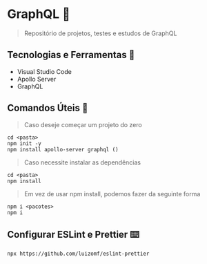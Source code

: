 # GraphQL :rocket:

> Repositório de projetos, testes e estudos de GraphQL

## Tecnologias e Ferramentas :wrench:

- Visual Studio Code
- Apollo Server
- GraphQL

## Comandos Úteis :book:

> Caso deseje começar um projeto do zero

```
cd <pasta>
npm init -y
npm install apollo-server graphql ()
```

> Caso necessite instalar as dependências

```
cd <pasta>
npm install
```

> Em vez de usar npm install, podemos fazer da seguinte forma

```
npm i <pacotes>
npm i
```

## Configurar ESLint e Prettier :keyboard:

```
npx https://github.com/luizomf/eslint-prettier
```

